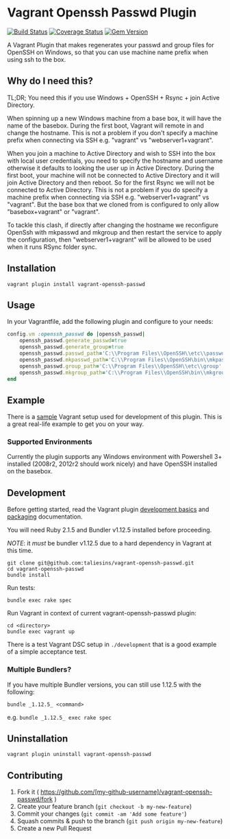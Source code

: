 # Vagrant Openssh Passwd Plugin

[![Build Status](https://travis-ci.org/taliesins/vagrant-openssh-passwd.svg)](https://travis-ci.org/taliesins/vagrant-openssh-passwd)
[![Coverage Status](https://coveralls.io/repos/taliesins/vagrant-openssh-passwd/badge.svg?branch=master)](https://coveralls.io/r/taliesins/vagrant-openssh-passwd?branch=master)
[![Gem Version](https://badge.fury.io/rb/vagrant-openssh-passwd.svg)](http://badge.fury.io/rb/vagrant-openssh-passwd)

A Vagrant Plugin that makes regenerates your passwd and group files for OpenSSH on Windows, so that you can use machine name prefix when using ssh to the box. 

## Why do I need this?

TL;DR; You need this if you use Windows + OpenSSH + Rsync + join Active Directory.

When spinning up a new Windows machine from a base box, it will have the name of the basebox. During the first boot, Vagrant will remote in and change the hostname. This is not a problem if you don't specify a machine prefix when connecting via SSH e.g. "vagrant" vs "webserver1+vagrant". 

When you join a machine to Active Directory and wish to SSH into the box with local user credentials, you need to specify the hostname and username otherwise it defaults to looking the user up in Active Directory. During the first boot, your machine will not be connected to Active Directory and it will join Active Directory and then reboot. So for the first Rsync we will not be connected to Active Directory. This is not a problem if you do specify a machine prefix when connecting via SSH e.g. "webserver1+vagrant" vs "vagrant". But the base box that we cloned from is configured to only allow "basebox+vagrant" or "vagrant".

To tackle this clash, if directly after changing the hostname we reconfigure OpenSsh with mkpasswd and mkgroup and then restart the service to apply the configuration, then "webserver1+vagrant" will be allowed to be used when it runs RSync folder sync.

## Installation

```vagrant plugin install vagrant-openssh-passwd```

## Usage

In your Vagrantfile, add the following plugin and configure to your needs:

```ruby
config.vm :openssh_passwd do |openssh_passwd|
    openssh_passwd.generate_passwd=true
    openssh_passwd.generate_group=true
    openssh_passwd.passwd_path='C:\\Program Files\\OpenSSH\\etc\\passwd'
    openssh_passwd.mkpasswd_path='C:\\Program Files\\OpenSSH\bin\\mkpasswd.exe'
    openssh_passwd.group_path='C:\\Program Files\\OpenSSH\\etc\\group'
    openssh_passwd.mkgroup_path='C:\\Program Files\\OpenSSH\bin\\mkgroup.exe'
end
```
## Example

There is a [sample](https://github.com/taliesins/vagrant-openssh-passwd/tree/master/development) Vagrant setup used for development of this plugin. 
This is a great real-life example to get you on your way.

### Supported Environments

Currently the plugin supports any Windows environment with Powershell 3+ installed (2008r2, 2012r2 should work nicely) and have OpenSSH installed on the basebox.

## Development

Before getting started, read the Vagrant plugin [development basics](https://docs.vagrantup.com/v2/plugins/development-basics.html) and [packaging](https://docs.vagrantup.com/v2/plugins/packaging.html) documentation.

You will need Ruby 2.1.5 and Bundler v1.12.5 installed before proceeding.

_NOTE_: it _must_ be bundler v1.12.5 due to a hard dependency in Vagrant at this time.

```
git clone git@github.com:taliesins/vagrant-openssh-passwd.git
cd vagrant-openssh-passwd
bundle install
```

Run tests:
```
bundle exec rake spec
```

Run Vagrant in context of current vagrant-openssh-passwd plugin:
```
cd <directory>
bundle exec vagrant up
```

There is a test Vagrant DSC setup in `./development` that is a good example of a simple acceptance test.

### Multiple Bundlers?

If you have multiple Bundler versions, you can still use 1.12.5 with the following:

```
bundle _1.12.5_ <command>
```

e.g. `bundle _1.12.5_ exec rake spec`

## Uninstallation

```vagrant plugin uninstall vagrant-openssh-passwd```

## Contributing

1. Fork it ( https://github.com/[my-github-username]/vagrant-openssh-passwd/fork )
2. Create your feature branch (`git checkout -b my-new-feature`)
3. Commit your changes (`git commit -am 'Add some feature'`)
4. Squash commits & push to the branch (`git push origin my-new-feature`)
5. Create a new Pull Request

